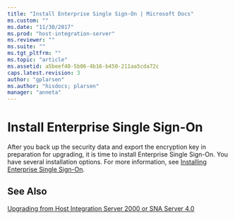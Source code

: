 ```yaml
---
title: "Install Enterprise Single Sign-On | Microsoft Docs"
ms.custom: ""
ms.date: "11/30/2017"
ms.prod: "host-integration-server"
ms.reviewer: ""
ms.suite: ""
ms.tgt_pltfrm: ""
ms.topic: "article"
ms.assetid: a5beef40-5b06-4b16-b450-211aa5cda72c
caps.latest.revision: 3
author: "gplarsen"
ms.author: "hisdocs; plarsen"
manager: "anneta"
---
```

# Install Enterprise Single Sign-On
After you back up the security data and export the encryption key in preparation for upgrading, it is time to install Enterprise Single Sign-On. You have several installation options. For more information, see [Installing Enterprise Single Sign-On](../esso/installing-enterprise-single-sign-on.md).  
  
## See Also  
 [Upgrading from Host Integration Server 2000 or SNA Server 4.0](../esso/upgrading-from-host-integration-server-2000-or-sna-server-4-0.md)